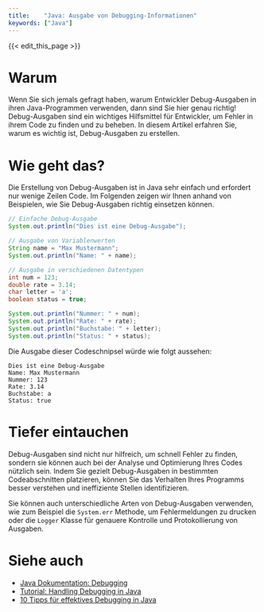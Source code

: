 ```yaml
---
title:    "Java: Ausgabe von Debugging-Informationen"
keywords: ["Java"]
---
```


{{< edit_this_page >}}

# Warum
Wenn Sie sich jemals gefragt haben, warum Entwickler Debug-Ausgaben in ihren Java-Programmen verwenden, dann sind Sie hier genau richtig! Debug-Ausgaben sind ein wichtiges Hilfsmittel für Entwickler, um Fehler in ihrem Code zu finden und zu beheben. In diesem Artikel erfahren Sie, warum es wichtig ist, Debug-Ausgaben zu erstellen.

# Wie geht das?
Die Erstellung von Debug-Ausgaben ist in Java sehr einfach und erfordert nur wenige Zeilen Code. Im Folgenden zeigen wir Ihnen anhand von Beispielen, wie Sie Debug-Ausgaben richtig einsetzen können.

```Java
// Einfache Debug-Ausgabe
System.out.println("Dies ist eine Debug-Ausgabe");

// Ausgabe von Variablenwerten
String name = "Max Mustermann";
System.out.println("Name: " + name);

// Ausgabe in verschiedenen Datentypen
int num = 123;
double rate = 3.14;
char letter = 'a';
boolean status = true;

System.out.println("Nummer: " + num);
System.out.println("Rate: " + rate);
System.out.println("Buchstabe: " + letter);
System.out.println("Status: " + status);
```

Die Ausgabe dieser Codeschnipsel würde wie folgt aussehen:

```
Dies ist eine Debug-Ausgabe
Name: Max Mustermann
Nummer: 123
Rate: 3.14
Buchstabe: a
Status: true
```

# Tiefer eintauchen
Debug-Ausgaben sind nicht nur hilfreich, um schnell Fehler zu finden, sondern sie können auch bei der Analyse und Optimierung Ihres Codes nützlich sein. Indem Sie gezielt Debug-Ausgaben in bestimmten Codeabschnitten platzieren, können Sie das Verhalten Ihres Programms besser verstehen und ineffiziente Stellen identifizieren.

Sie können auch unterschiedliche Arten von Debug-Ausgaben verwenden, wie zum Beispiel die `System.err` Methode, um Fehlermeldungen zu drucken oder die `Logger` Klasse für genauere Kontrolle und Protokollierung von Ausgaben.

# Siehe auch
- [Java Dokumentation: Debugging](https://docs.oracle.com/javase/8/docs/technotes/guides/debugger/index.html)
- [Tutorial: Handling Debugging in Java](https://stackify.com/java-debugging-tips/)
- [10 Tipps für effektives Debugging in Java](https://dzone.com/articles/top-10-java-debugging-tricks-with-eclipse)